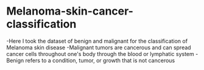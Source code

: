 # Melanoma-skin-cancer-classification
-Here I took the dataset of benign and malignant for the classification of Melanoma skin disease
-Malignant tumors are cancerous and can spread cancer cells throughout one's body through the blood or lymphatic system
-Benign refers to a condition, tumor, or growth that is not cancerous
